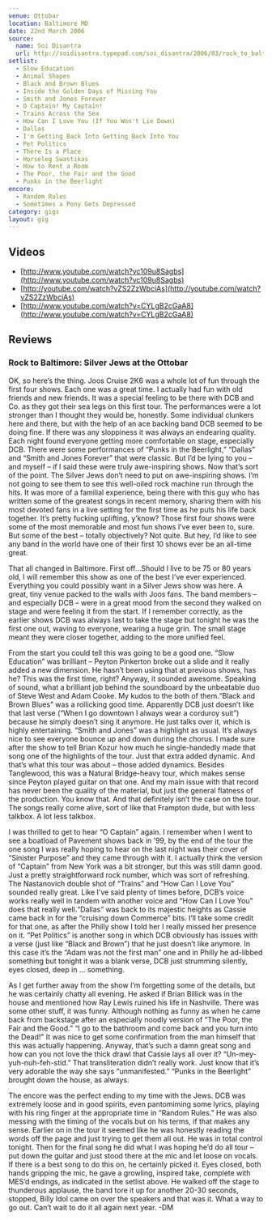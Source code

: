 ```yaml
---
venue: Ottobar
location: Baltimore MD
date: 22nd March 2006
source: 
  name: Soi Disantra
  url: http://soidisantra.typepad.com/soi_disantra/2006/03/rock_to_baltimo.html
setlist:
  - Slow Education  
  - Animal Shapes
  - Black and Brown Blues
  - Inside the Golden Days of Missing You
  - Smith and Jones Forever
  - O Captain! My Captain!
  - Trains Across the Sea
  - How Can I Love You (If You Won't Lie Down)
  - Dallas
  - I'm Getting Back Into Getting Back Into You
  - Pet Politics
  - There Is a Place
  - Horseleg Swastikas
  - How to Rent a Room
  - The Poor, the Fair and the Good
  - Punks in the Beerlight
encore:  
  - Random Rules  
  - Sometimes a Pony Gets Depressed
category: gigs
layout: gig
---
```


## Videos

- [http://www.youtube.com/watch?vc109u8Sagbs](http://www.youtube.com/watch?vc109u8Sagbs)
- [http://youtube.com/watch?vZS2ZzWbciAs](http://youtube.com/watch?vZS2ZzWbciAs)
- [http://www.youtube.com/watch?v=CYLgB2cGaA8](http://www.youtube.com/watch?v=CYLgB2cGaA8)

## Reviews

### Rock to Baltimore: Silver Jews at the Ottobar

OK, so here’s the thing. Joos Cruise 2K6 was a whole lot of fun through the first four shows. Each one was a great time. I actually had fun with old friends and new friends. It was a special feeling to be there with DCB and Co. as they got their sea legs on this first tour. The performances were a lot stronger than I thought they would be, honestly. Some individual clunkers here and there, but with the help of an ace backing band DCB seemed to be doing fine. If there was any sloppiness it was always an endearing quality. Each night found everyone getting more comfortable on stage, especially DCB. There were some performances of “Punks in the Beerlight,” “Dallas” and “Smith and Jones Forever” that were classic. But I’d be lying to you – and myself – if I said these were truly awe-inspiring shows. Now that’s sort of the point. The Silver Jews don’t need to put on awe-inspiring shows. I’m not going to see them to see this well-oiled rock machine run through the hits. It was more of a familial experience, being there with this guy who has written some of the greatest songs in recent memory, sharing them with his most devoted fans in a live setting for the first time as he puts his life back together. It’s pretty fucking uplifting, y’know? Those first four shows were some of the most memorable and most fun shows I’ve ever been to, sure. But some of the best – totally objectively? Not quite. But hey, I’d like to see any band in the world have one of their first 10 shows ever be an all-time great.

That all changed in Baltimore. First off…Should I live to be 75 or 80 years old, I will remember this show as one of the best I’ve ever experienced. Everything you could possibly want in a Silver Jews show was here. A great, tiny venue packed to the walls with Joos fans. The band members – and especially DCB – were in a great mood from the second they walked on stage and were feeling it from the start. If I remember correctly, as the earlier shows DCB was always last to take the stage but tonight he was the first one out, waving to everyone, wearing a huge grin. The small stage meant they were closer together, adding to the more unified feel.

From the start you could tell this was going to be a good one. “Slow Education” was brilliant – Peyton Pinkerton broke out a slide and it really added a new dimension. He hasn’t been using that at previous shows, has he? This was the first time, right? Anyway, it sounded awesome. Speaking of sound, what a brilliant job behind the soundboard by the unbeatable duo of Steve West and Adam Cooke. My kudos to the both of them.“Black and Brown Blues” was a rollicking good time. Apparently DCB just doesn’t like that last verse (“When I go downtown I always wear a corduroy suit”) because he simply doesn’t sing it anymore. He just talks over it, which is highly entertaining. “Smith and Jones” was a highlight as usual. It’s always nice to see everyone bounce up and down during the chorus. I made sure after the show to tell Brian Kozur how much he single-handedly made that song one of the highlights of the tour. Just that extra added dynamic. And that’s what this tour was about – those added dynamics. Besides Tanglewood, this was a Natural Bridge-heavy tour, which makes sense since Peyton played guitar on that one. And my main issue with that record has never been the quality of the material, but just the general flatness of the production. You know that. And that definitely isn’t the case on the tour. The songs really come alive, sort of like that Frampton dude, but with less talkbox. A lot less talkbox.

I was thrilled to get to hear “O Captain” again. I remember when I went to see a boatload of Pavement shows back in ’99, by the end of the tour the one song I was really hoping to hear on the last night was their cover of “Sinister Purpose” and they came through with it. I actually think the version of “Captain” from New York was a bit stronger, but this was still damn good. Just a pretty straightforward rock number, which was sort of refreshing. The Nastanovich double shot of “Trains” and “How Can I Love You” sounded really great. Like I’ve said plenty of times before, DCB’s voice works really well in tandem with another voice and “How Can I Love You” does that really well.“Dallas” was back to its majestic heights as Cassie came back in for the “cruising down Commerce” bits. I’ll take some credit for that one, as after the Philly show I told her I really missed her presence on it. “Pet Politics” is another song in which DCB obviously has issues with a verse (just like “Black and Brown”) that he just doesn’t like anymore. In this case it’s the “Adam was not the first man” one and in Philly he ad-libbed something but tonight it was a blank verse, DCB just strumming silently, eyes closed, deep in … something.

As I get further away from the show I’m forgetting some of the details, but he was certainly chatty all evening. He asked if Brian Billick was in the house and mentioned how Ray Lewis ruined his life in Nashville. There was some other stuff, it was funny. Although nothing as funny as when he came back from backstage after an especially noodly version of “The Poor, the Fair and the Good.” “I go to the bathroom and come back and you turn into the Dead!” It was nice to get some confirmation from the man himself that this was actually happening. Anyway, that’s such a damn great song and how can you not love the thick drawl that Cassie lays all over it? “Un-mey-yuh-nuh-feh-stid.” That transliteration didn’t really work. Just know that it’s very adorable the way she says “unmanifested.” “Punks in the Beerlight” brought down the house, as always.

The encore was the perfect ending to my time with the Jews. DCB was extremely loose and in good spirits, even pantomiming some lyrics, playing with his ring finger at the appropriate time in “Random Rules.” He was also messing with the timing of the vocals but on his terms, if that makes any sense. Earlier on in the tour it seemed like he was honestly reading the words off the page and just trying to get them all out. He was in total control tonight. Then for the final song he did what I was hoping he’d do all tour – put down the guitar and just stood there at the mic and let loose on vocals. If there is a best song to do this on, he certainly picked it. Eyes closed, both hands gripping the mic, he gave a growling, inspired take, complete with MES’d endings, as indicated in the setlist above. He walked off the stage to thunderous applause, the band tore it up for another 20-30 seconds, stopped, Billy Idol came on over the speakers and that was it. What a way to go out. Can’t wait to do it all again next year. -DM
